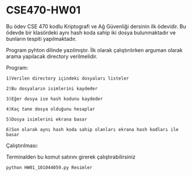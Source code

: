 # CSE470-HW01
Bu ödev CSE 470 kodlu Kriptografi ve Ağ Güvenliği dersinin ilk ödevidir.
Bu ödevde bir klasördeki aynı hash koda sahip iki dosya bulunmaktadır ve 
bunların tespiti yapılmaktadır.

Program pyhton dilinde yazılmıştır. İlk olarak çalıştırılırken arguman olarak
arama yapılacak directory verilmelidir.

Program:

	1)Verilen directory içindeki dosyaları listeler
	
	2)Bu dosyaların isimlerini kaydeder
	
	3)Eğer dosya ise hash kodunu kaydeder
	
	4)Kaç tane dosya olduğunu hesaplar
	
	5)Dosya isimlerini ekrana basar
	
	6)Son olarak aynı hash koda sahip olanları ekrana hash kodları ile basar
	
	
Çalıştırılması:

Terminalden bu komut satırını girerek çalıştırabilirsiniz

	python HW01_101044059.py Resimler
